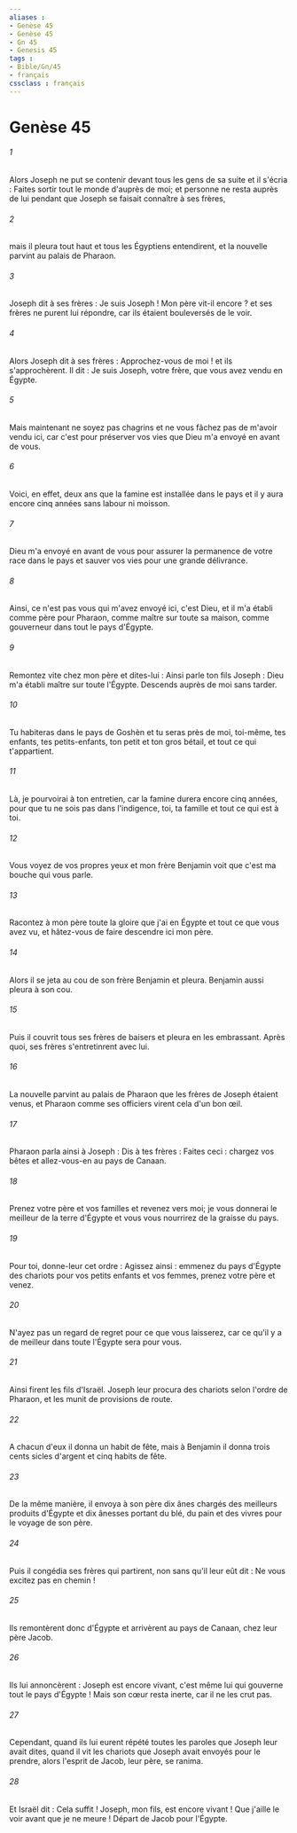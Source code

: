 ```yaml
---
aliases : 
- Genèse 45
- Genèse 45
- Gn 45
- Genesis 45
tags : 
- Bible/Gn/45
- français
cssclass : français
---
```


# Genèse 45

###### 1
Alors Joseph ne put se contenir devant tous les gens de sa suite et il s'écria : Faites sortir tout le monde d'auprès de moi; et personne ne resta auprès de lui pendant que Joseph se faisait connaître à ses frères, 
###### 2
mais il pleura tout haut et tous les Égyptiens entendirent, et la nouvelle parvint au palais de Pharaon.
###### 3
Joseph dit à ses frères : Je suis Joseph ! Mon père vit-il encore ? et ses frères ne purent lui répondre, car ils étaient bouleversés de le voir. 
###### 4
Alors Joseph dit à ses frères : Approchez-vous de moi ! et ils s'approchèrent. Il dit : Je suis Joseph, votre frère, que vous avez vendu en Égypte. 
###### 5
Mais maintenant ne soyez pas chagrins et ne vous fâchez pas de m'avoir vendu ici, car c'est pour préserver vos vies que Dieu m'a envoyé en avant de vous. 
###### 6
Voici, en effet, deux ans que la famine est installée dans le pays et il y aura encore cinq années sans labour ni moisson. 
###### 7
Dieu m'a envoyé en avant de vous pour assurer la permanence de votre race dans le pays et sauver vos vies pour une grande délivrance. 
###### 8
Ainsi, ce n'est pas vous qui m'avez envoyé ici, c'est Dieu, et il m'a établi comme père pour Pharaon, comme maître sur toute sa maison, comme gouverneur dans tout le pays d'Égypte.
###### 9
Remontez vite chez mon père et dites-lui : Ainsi parle ton fils Joseph : Dieu m'a établi maître sur toute l'Égypte. Descends auprès de moi sans tarder. 
###### 10
Tu habiteras dans le pays de Goshèn et tu seras près de moi, toi-même, tes enfants, tes petits-enfants, ton petit et ton gros bétail, et tout ce qui t'appartient. 
###### 11
Là, je pourvoirai à ton entretien, car la famine durera encore cinq années, pour que tu ne sois pas dans l'indigence, toi, ta famille et tout ce qui est à toi. 
###### 12
Vous voyez de vos propres yeux et mon frère Benjamin voit que c'est ma bouche qui vous parle. 
###### 13
Racontez à mon père toute la gloire que j'ai en Égypte et tout ce que vous avez vu, et hâtez-vous de faire descendre ici mon père. 
###### 14
Alors il se jeta au cou de son frère Benjamin et pleura. Benjamin aussi pleura à son cou. 
###### 15
Puis il couvrit tous ses frères de baisers et pleura en les embrassant. Après quoi, ses frères s'entretinrent avec lui.
###### 16
La nouvelle parvint au palais de Pharaon que les frères de Joseph étaient venus, et Pharaon comme ses officiers virent cela d'un bon œil. 
###### 17
Pharaon parla ainsi à Joseph : Dis à tes frères : Faites ceci : chargez vos bêtes et allez-vous-en au pays de Canaan. 
###### 18
Prenez votre père et vos familles et revenez vers moi; je vous donnerai le meilleur de la terre d'Égypte et vous vous nourrirez de la graisse du pays. 
###### 19
Pour toi, donne-leur cet ordre : Agissez ainsi : emmenez du pays d'Égypte des chariots pour vos petits enfants et vos femmes, prenez votre père et venez. 
###### 20
N'ayez pas un regard de regret pour ce que vous laisserez, car ce qu'il y a de meilleur dans toute l'Égypte sera pour vous. 
###### 21
Ainsi firent les fils d'Israël. Joseph leur procura des chariots selon l'ordre de Pharaon, et les munit de provisions de route. 
###### 22
A chacun d'eux il donna un habit de fête, mais à Benjamin il donna trois cents sicles d'argent et cinq habits de fête. 
###### 23
De la même manière, il envoya à son père dix ânes chargés des meilleurs produits d'Égypte et dix ânesses portant du blé, du pain et des vivres pour le voyage de son père. 
###### 24
Puis il congédia ses frères qui partirent, non sans qu'il leur eût dit : Ne vous excitez pas en chemin ! 
###### 25
Ils remontèrent donc d'Égypte et arrivèrent au pays de Canaan, chez leur père Jacob. 
###### 26
Ils lui annoncèrent : Joseph est encore vivant, c'est même lui qui gouverne tout le pays d'Égypte ! Mais son cœur resta inerte, car il ne les crut pas. 
###### 27
Cependant, quand ils lui eurent répété toutes les paroles que Joseph leur avait dites, quand il vit les chariots que Joseph avait envoyés pour le prendre, alors l'esprit de Jacob, leur père, se ranima. 
###### 28
Et Israël dit : Cela suffit ! Joseph, mon fils, est encore vivant ! Que j'aille le voir avant que je ne meure ! Départ de Jacob pour l'Égypte.
